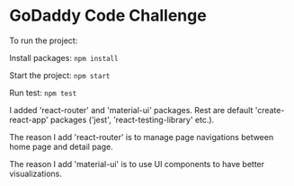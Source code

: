 # GoDaddy Code Challenge

To run the project:

Install packages: `npm install`

Start the project: `npm start`

Run test: `npm test`

I added 'react-router' and 'material-ui' packages. Rest are default 'create-react-app' packages ('jest', 'react-testing-library' etc.).

The reason I add 'react-router' is to manage page navigations between home page and detail page.

The reason I add 'material-ui' is to use UI components to have better visualizations.
